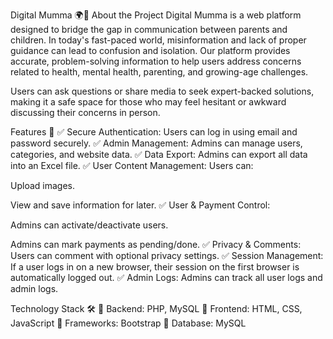 Digital Mumma 🌍💙
About the Project
Digital Mumma is a web platform designed to bridge the gap in communication between parents and children. In today's fast-paced world, misinformation and lack of proper guidance can lead to confusion and isolation. Our platform provides accurate, problem-solving information to help users address concerns related to health, mental health, parenting, and growing-age challenges.

Users can ask questions or share media to seek expert-backed solutions, making it a safe space for those who may feel hesitant or awkward discussing their concerns in person.

Features 🚀
✅ Secure Authentication: Users can log in using email and password securely.
✅ Admin Management: Admins can manage users, categories, and website data.
✅ Data Export: Admins can export all data into an Excel file.
✅ User Content Management: Users can:

Upload images.

View and save information for later.
✅ User & Payment Control:

Admins can activate/deactivate users.

Admins can mark payments as pending/done.
✅ Privacy & Comments: Users can comment with optional privacy settings.
✅ Session Management: If a user logs in on a new browser, their session on the first browser is automatically logged out.
✅ Admin Logs: Admins can track all user logs and admin logs.


Technology Stack 🛠
🔹 Backend: PHP, MySQL
🔹 Frontend: HTML, CSS, JavaScript
🔹 Frameworks: Bootstrap 
🔹 Database: MySQL
